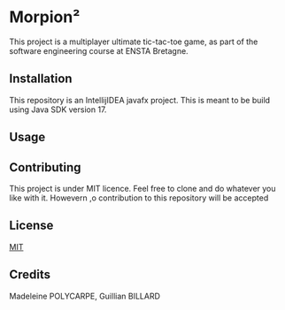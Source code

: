 # Morpion²

This project is a multiplayer ultimate tic-tac-toe game, as part of the software engineering course at ENSTA Bretagne.

## Installation

This repository is an IntellijIDEA javafx project. This is meant to be build using Java SDK version 17.

## Usage



## Contributing
This project is under MIT licence. Feel free to clone and do whatever you like with it. Howevern ,o contribution to this repository will be accepted

## License
[MIT](https://choosealicense.com/licenses/mit/)

## Credits
Madeleine POLYCARPE, Guillian BILLARD
